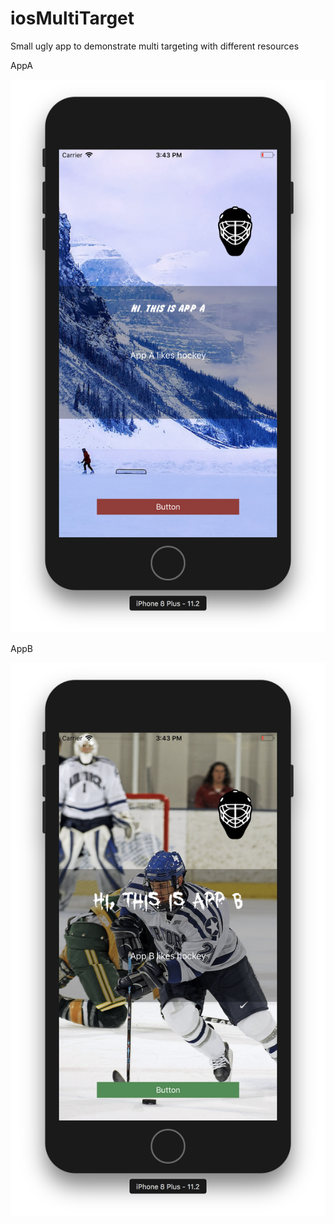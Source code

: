 # iosMultiTarget
Small ugly app to demonstrate multi targeting with different resources

AppA

![AppA](art/appA.png)

AppB

![AppB](art/appB.png)
